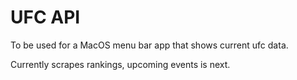 # UFC API

To be used for a MacOS menu bar app that shows current ufc data.

Currently scrapes rankings, upcoming events is next.
